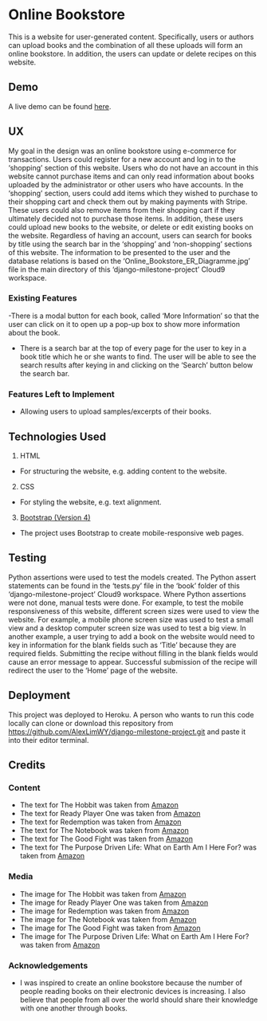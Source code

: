 # Online Bookstore
This is a website for user-generated content. Specifically, users or authors can upload books and the combination of all these uploads will form an online bookstore. In addition, the users can update or delete recipes on this website.

## Demo
A live demo can be found [here](https://alwy-django-assignment.herokuapp.com/).

## UX
My goal in the design was an online bookstore using e-commerce for transactions. Users could register for a new account and log in to the ‘shopping’ section of this website. Users who do not have an account in this website cannot purchase items and can only read information about books uploaded by the administrator or other users who have accounts.
In the ‘shopping’ section, users could add items which they wished to purchase to their shopping cart and check them out by making payments with Stripe. These users could also remove items from their shopping cart if they ultimately decided not to purchase those items. In addition, these users could upload new books to the website, or delete or edit existing books on the website.
Regardless of having an account, users can search for books by title using the search bar in the ‘shopping’ and ‘non-shopping’ sections of this website.
The information to be presented to the user and the database relations is based on the ‘Online_Bookstore_ER_Diagramme.jpg’ file in the main directory of this ‘django-milestone-project’ Cloud9 workspace.
### Existing Features
-There is a modal button for each book, called ‘More Information’ so that the user can click on it to open up a pop-up box to show more information about the book.
- There is a search bar at the top of every page for the user to key in a book title which he or she wants to find. The user will be able to see the search results after keying in and clicking on the ‘Search’ button below the search bar.

### Features Left to Implement
- Allowing users to upload samples/excerpts of their books.

## Technologies Used
1. HTML
- For structuring the website, e.g. adding content to the website.
2. CSS
- For styling the website, e.g. text alignment.
3. [Bootstrap (Version 4)](https://getbootstrap.com/)
 - The project uses Bootstrap to create mobile-responsive web pages.
## Testing
Python assertions were used to test the models created. The Python assert statements can be found in the ‘tests.py’ file in the ‘book’ folder of this ‘django-milestone-project’ Cloud9 workspace.
Where Python assertions were not done, manual tests were done. For example, to test the mobile responsiveness of this website, different screen sizes were used to view the website. For example, a mobile phone screen size was used to test a small view and a desktop computer screen size was used to test a big view. 
In another example, a user trying to add a book on the website would need to key in information for the blank fields such as ‘Title’ because they are required fields. Submitting the recipe without filling in the blank fields would cause an error message to appear. Successful submission of the recipe will redirect the user to the ‘Home’ page of the website.

## Deployment
This project was deployed to Heroku.
A person who wants to run this code locally can clone or download this repository from https://github.com/AlexLimWY/django-milestone-project.git and paste it into their editor terminal.

## Credits
### Content
- The text for The Hobbit was taken from [Amazon]( https://www.amazon.com/Hobbit-J-R-R-Tolkien/dp/0345339681/ref=sr_1_5?keywords=the+lord+of+the+rings+the+hobbit&qid=1559528811&s=books&sr=1-5)
- The text for Ready Player One was taken from [Amazon](https://www.amazon.com/Ready-Player-One-Ernest-Cline/dp/0307887448/ref=sr_1_1?crid=2J1NJU4FS59BW&keywords=ready+player+one&qid=1559528918&s=books&sprefix=ready+player+one%2Cstripbooks-intl-ship%2C412&sr=1-1)
- The text for Redemption was taken from [Amazon](https://www.amazon.com/Redemption-Memory-Man-Book-5-ebook/dp/B07G87BTJQ/ref=tmm_kin_swatch_0?_encoding=UTF8&qid=1559529075&sr=1-1)
- The text for The Notebook was taken from [Amazon](https://www.amazon.com/Notebook-Nicholas-Sparks/dp/0446676098)
- The text for The Good Fight was taken from [Amazon]( https://www.amazon.com/Good-Fight-Novel-Danielle-Steel/dp/1101884142/ref=sr_1_3?keywords=the+good+fight&qid=1559530787&s=books&sr=1-3)
- The text for The Purpose Driven Life: What on Earth Am I Here For? was taken from [Amazon]( https://www.amazon.com/Purpose-Driven-Life-What-Earth/dp/031033750X/ref=sr_1_1?keywords=the+purpose+driven+life&qid=1559530945&s=books&sr=1-1)

### Media
- The image for The Hobbit was taken from [Amazon]( https://www.amazon.com/Hobbit-J-R-R-Tolkien/dp/0345339681/ref=sr_1_5?keywords=the+lord+of+the+rings+the+hobbit&qid=1559528811&s=books&sr=1-5)
- The image for Ready Player One was taken from [Amazon](https://www.amazon.com/Ready-Player-One-Ernest-Cline/dp/0307887448/ref=sr_1_1?crid=2J1NJU4FS59BW&keywords=ready+player+one&qid=1559528918&s=books&sprefix=ready+player+one%2Cstripbooks-intl-ship%2C412&sr=1-1)
- The image for Redemption was taken from [Amazon](https://www.amazon.com/Redemption-Memory-Man-Book-5-ebook/dp/B07G87BTJQ/ref=tmm_kin_swatch_0?_encoding=UTF8&qid=1559529075&sr=1-1)
- The image for The Notebook was taken from [Amazon](https://www.amazon.com/Notebook-Nicholas-Sparks/dp/0446676098)
- The image for The Good Fight was taken from [Amazon]( https://www.amazon.com/Good-Fight-Novel-Danielle-Steel/dp/1101884142/ref=sr_1_3?keywords=the+good+fight&qid=1559530787&s=books&sr=1-3)
- The image for The Purpose Driven Life: What on Earth Am I Here For? was taken from [Amazon]( https://www.amazon.com/Purpose-Driven-Life-What-Earth/dp/031033750X/ref=sr_1_1?keywords=the+purpose+driven+life&qid=1559530945&s=books&sr=1-1)

### Acknowledgements
- I was inspired to create an online bookstore because the number of people reading books on their electronic devices is increasing. I also believe that people from all over the world should share their knowledge with one another through books.



